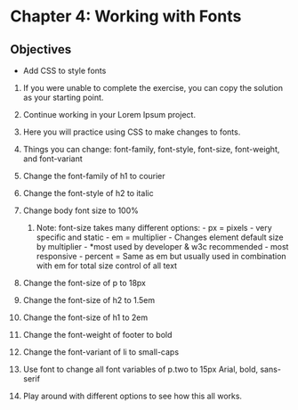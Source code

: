 # Chapter 4: Working with Fonts

## Objectives
* Add CSS to style fonts

 
1. If you were unable to complete the exercise, you can copy the solution as your starting point.

1. Continue working in your Lorem Ipsum project. 

1. Here you will practice using CSS to make changes to fonts.

1. Things you can change: font-family, font-style, font-size, font-weight, and font-variant

1. Change the font-family of h1 to courier

1. Change the font-style of h2 to italic

1. Change body font size to 100%
    1. Note: font-size takes many different options: 
            - px = pixels - very specific and static
            - em = multiplier - Changes element default size by multiplier - *most used by developer & w3c recommended - most responsive
            - percent = Same as em but usually used in combination with em for total size control of all text

1. Change the font-size of p to 18px

1. Change the font-size of h2 to 1.5em

1. Change the font-size of h1 to 2em


1. Change the font-weight of footer to bold

1. Change the font-variant of li to small-caps

1. Use font to change all font variables of p.two to 15px Arial, bold, sans-serif

1. Play around with different options to see how this all works.  
